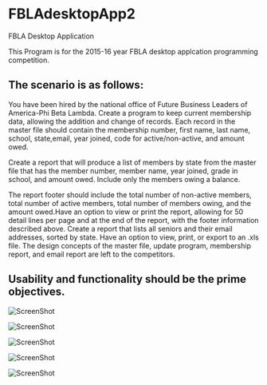 # FBLAdesktopApp2
FBLA Desktop Application

This Program is for the 2015-16 year FBLA desktop applcation programming competition.

The scenario is as follows:
 -------------------------------------------------------------------------------------------------------------
You have been hired by the national office of Future Business Leaders of America-Phi Beta Lambda.
Create a program to keep current membership data, allowing the addition and change of records. Each record 
in the master file should contain the membership number, first name, last name, school, state,email,
year joined, code for  active/non-active, and amount owed.

Create a report that will produce a list of members by state from the master file that has the member number,
member name, year joined, grade in school, and amount owed. Include only the members owing a balance.

The report footer should include the total number of non-active members, total number of active members, 
total number of members owing, and the amount owed.Have an option to view or print the report, allowing
for 50 detail lines per page and at the end of the report, with the footer information described above. Create a 
report that lists all seniors and their email addresses, sorted by state.
Have an option to view, print, or export to an .xls file. The design concepts of the master file, 
update program, membership report, and email report are left to the competitors.

Usability and functionality should be the prime objectives.
 -------------------------------------------------------------------------------------------------------------

![ScreenShot](https://raw.github.com/Zeffe/FBLAdesktopApp2/master/ReadmeImages/LoginScreen.png)

![ScreenShot](https://raw.github.com/Zeffe/FBLAdesktopApp2/master/ReadmeImages/HomeScreen1.png)

![ScreenShot](https://raw.github.com/Zeffe/FBLAdesktopApp2/master/ReadmeImages/HomeScreen2.png)

![ScreenShot](https://raw.github.com/Zeffe/FBLAdesktopApp2/master/ReadmeImages/HomeScreen3.png)

![ScreenShot](https://raw.github.com/Zeffe/FBLAdesktopApp2/master/ReadmeImages/StudentFormScreen.png)

